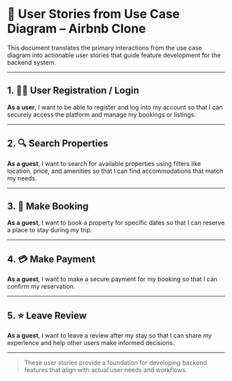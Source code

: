 # 📘 User Stories from Use Case Diagram – Airbnb Clone

This document translates the primary interactions from the use case diagram into actionable user stories that guide feature development for the backend system.

---

## 1. 🧑‍💻 User Registration / Login

**As a user**, I want to be able to register and log into my account so that I can securely access the platform and manage my bookings or listings.

---

## 2. 🔍 Search Properties

**As a guest**, I want to search for available properties using filters like location, price, and amenities so that I can find accommodations that match my needs.

---

## 3. 📅 Make Booking

**As a guest**, I want to book a property for specific dates so that I can reserve a place to stay during my trip.

---

## 4. 💳 Make Payment

**As a guest**, I want to make a secure payment for my booking so that I can confirm my reservation.

---

## 5. ⭐ Leave Review

**As a guest**, I want to leave a review after my stay so that I can share my experience and help other users make informed decisions.

---

> These user stories provide a foundation for developing backend features that align with actual user needs and workflows.

